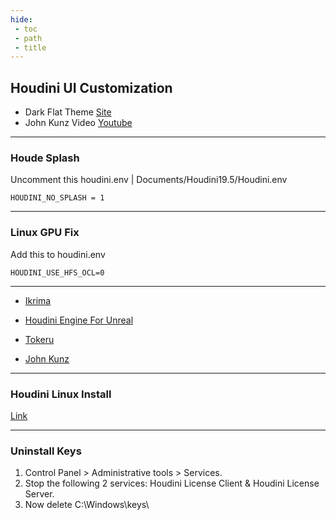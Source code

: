 ```yaml
---
hide:
 - toc
 - path
 - title
---
```


## Houdini UI Customization
- Dark Flat Theme [Site](https://axelschoterman.com/resources)<br>
- John Kunz Video [Youtube](https://www.youtube.com/watch?v=VdiEd84Kjsw)

---
### Houde Splash

Uncomment this houdini.env | Documents/Houdini19.5/Houdini.env
``` 
HOUDINI_NO_SPLASH = 1
```
---
### Linux GPU Fix
Add this to houdini.env
```
HOUDINI_USE_HFS_OCL=0
```
---
- [Ikrima](https://ikrima.dev/)

- [Houdini Engine For Unreal](https://www.sidefx.com/docs/unreal/index.html)

- [Tokeru](https://www.tokeru.com/cgwiki/main_page)

- [John Kunz](https://wiki.johnkunz.com/index.php?title=resources)
---
### Houdini Linux Install
[Link](https://www.sidefx.com/faq/question/install-linux/)

---
### Uninstall Keys
1. Control Panel > Administrative tools > Services.
2. Stop the following 2 services: Houdini License Client & Houdini License Server.
3. Now delete C:\Windows\keys\

